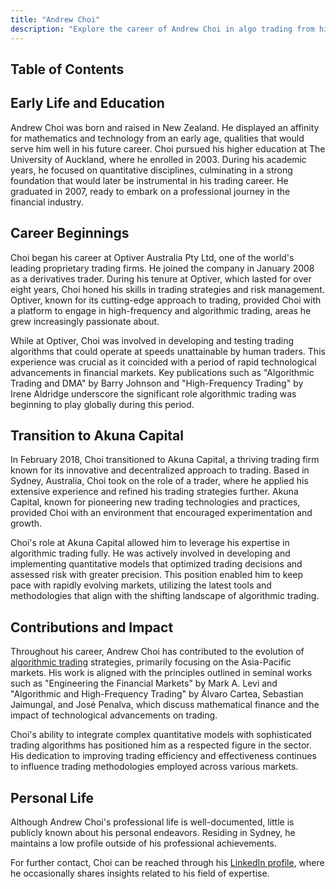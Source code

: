 ```yaml
---
title: "Andrew Choi"
description: "Explore the career of Andrew Choi in algo trading from his early life and education in New Zealand to his impactful contributions in Asia-Pacific markets."
---
```




## Table of Contents

## Early Life and Education

Andrew Choi was born and raised in New Zealand. He displayed an affinity for mathematics and technology from an early age, qualities that would serve him well in his future career. Choi pursued his higher education at The University of Auckland, where he enrolled in 2003. During his academic years, he focused on quantitative disciplines, culminating in a strong foundation that would later be instrumental in his trading career. He graduated in 2007, ready to embark on a professional journey in the financial industry.

## Career Beginnings

Choi began his career at Optiver Australia Pty Ltd, one of the world's leading proprietary trading firms. He joined the company in January 2008 as a derivatives trader. During his tenure at Optiver, which lasted for over eight years, Choi honed his skills in trading strategies and risk management. Optiver, known for its cutting-edge approach to trading, provided Choi with a platform to engage in high-frequency and algorithmic trading, areas he grew increasingly passionate about.

While at Optiver, Choi was involved in developing and testing trading algorithms that could operate at speeds unattainable by human traders. This experience was crucial as it coincided with a period of rapid technological advancements in financial markets. Key publications such as "Algorithmic Trading and DMA" by Barry Johnson and "High-Frequency Trading" by Irene Aldridge underscore the significant role algorithmic trading was beginning to play globally during this period.

## Transition to Akuna Capital

In February 2018, Choi transitioned to Akuna Capital, a thriving trading firm known for its innovative and decentralized approach to trading. Based in Sydney, Australia, Choi took on the role of a trader, where he applied his extensive experience and refined his trading strategies further. Akuna Capital, known for pioneering new trading technologies and practices, provided Choi with an environment that encouraged experimentation and growth.

Choi's role at Akuna Capital allowed him to leverage his expertise in algorithmic trading fully. He was actively involved in developing and implementing quantitative models that optimized trading decisions and assessed risk with greater precision. This position enabled him to keep pace with rapidly evolving markets, utilizing the latest tools and methodologies that align with the shifting landscape of algorithmic trading.

## Contributions and Impact

Throughout his career, Andrew Choi has contributed to the evolution of [algorithmic trading](/wiki/algorithmic-trading) strategies, primarily focusing on the Asia-Pacific markets. His work is aligned with the principles outlined in seminal works such as "Engineering the Financial Markets" by Mark A. Levi and "Algorithmic and High-Frequency Trading" by Álvaro Cartea, Sebastian Jaimungal, and José Penalva, which discuss mathematical finance and the impact of technological advancements on trading.

Choi's ability to integrate complex quantitative models with sophisticated trading algorithms has positioned him as a respected figure in the sector. His dedication to improving trading efficiency and effectiveness continues to influence trading methodologies employed across various markets.

## Personal Life

Although Andrew Choi's professional life is well-documented, little is publicly known about his personal endeavors. Residing in Sydney, he maintains a low profile outside of his professional achievements.

For further contact, Choi can be reached through his [LinkedIn profile](https://www.linkedin.com/in/andrew-choi-862a045), where he occasionally shares insights related to his field of expertise.